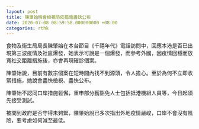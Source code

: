 ```yaml
---
layout: post
title: 陳肇始稱會檢視防疫措施盡快公布
date: 2020-07-08 08:59:58.000000000 +08:00
categories: rthk
---
```


食物及衞生局局長陳肇始在本台節目《千禧年代》電話訪問中，回應本港是否已出現第三波疫情及社區爆發，她表示可說是一個爆發，而參考外國，因疫情回穩而放寬社交距離措施後，亦會再現確診個案。

陳肇始說，目前有數宗個案在短時間內找不到源頭，令人擔心。至於為何不立即收緊措施，她說會盡快檢視、盡快公布。

陳肇始不認同口岸措施鬆懈，重申部分獲豁免人士包括抵港機組人員等，今日起須先接受測試。

被問到政府是否守得未夠緊，陳肇始說已多次指出外地疫情嚴峻，口岸不會沒有風險，要考慮如何減至最低。
